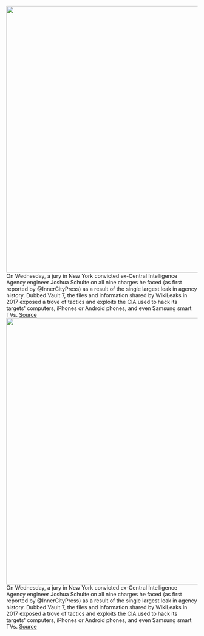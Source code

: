 <img src='https://cdn.vox-cdn.com/thumbor/VcU9plU8mal3sQcQEh4q__tVeHE=/0x0:2040x1360/1200x800/filters:focal(857x517:1183x843)/cdn.vox-cdn.com/uploads/chorus_image/image/71109400/akrales_220309_4977_0038.0.jpg' width='700px' /><br/>
On Wednesday, a jury in New York convicted ex-Central Intelligence Agency engineer Joshua Schulte on all nine charges he faced (as first reported by @InnerCityPress) as a result of the single largest leak in agency history. Dubbed Vault 7, the files and information shared by WikiLeaks in 2017 exposed a trove of tactics and exploits the CIA used to hack its targets' computers, iPhones or Android phones, and even Samsung smart TVs.
<a href='https://www.theverge.com/2022/7/13/23208635/cia-wikileaks-vault-7-joshua-schulte-conviction'> Source <a/><img src='https://cdn.vox-cdn.com/thumbor/VcU9plU8mal3sQcQEh4q__tVeHE=/0x0:2040x1360/1200x800/filters:focal(857x517:1183x843)/cdn.vox-cdn.com/uploads/chorus_image/image/71109400/akrales_220309_4977_0038.0.jpg' width='700px' /><br/>
On Wednesday, a jury in New York convicted ex-Central Intelligence Agency engineer Joshua Schulte on all nine charges he faced (as first reported by @InnerCityPress) as a result of the single largest leak in agency history. Dubbed Vault 7, the files and information shared by WikiLeaks in 2017 exposed a trove of tactics and exploits the CIA used to hack its targets' computers, iPhones or Android phones, and even Samsung smart TVs.
<a href='https://www.theverge.com/2022/7/13/23208635/cia-wikileaks-vault-7-joshua-schulte-conviction'> Source <a/>